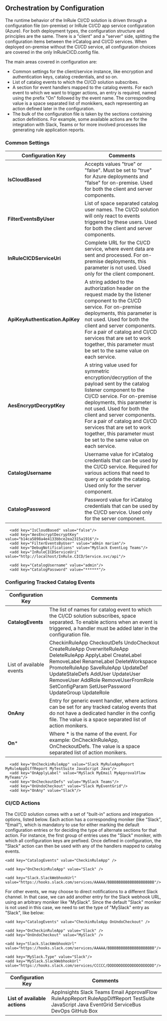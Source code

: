 ## Orchestration by Configuration

The runtime behavior of the InRule CI/CD solution is driven through a configuration file (on-premise) or InRule CI/CD app service configuration (Azure).  For both deployment types, the configuration structure and principles are the same.  There is a "client" and a "server" side, splitting the configuration items between the irCatalog and CI/CD services.  When deployed on-premise without the CI/CD service, all configuration choices are covered in the only InRuleCICD.config file. 

The main areas covered in configuration are:

* Common settings for the client/service instance, like encryption and authentication keys, catalog credentials, and so on.
* List of catalog events to which the CI/CD solution subscribes.
* A section for event handlers mapped to the catalog events.  For each event to which we want to trigger actions, an entry is required, named using the prefix "On" followed by the event name.  The corresponding value is a space separated list of monkikers, each representing an action defined later in the configuration.
* The bulk of the configuration file is taken by the sections containing action definitions.  For example, some available actions are for the integration with Slack, Teams or for more involved processes like generating rule application reports.

### Common Settings


|Configuration Key | Comments
--- | ---
|**IsCloudBased**| Accepts values "true" or "false".  Must be set to "true" for Azure deployments and "false" for on-premise. Used for both the client and server components.
|**FilterEventsByUser**| List of space separated catalog user names.  The CI/CD solution will only react to events triggered by these users. Used for both the client and server components.
|**InRuleCICDServiceUri**| Complete URL for the CI/CD service, where event data are sent and processed.  For on-premise deployments, this parameter is not used.  Used only for the client component.
|**ApiKeyAuthentication.ApiKey**| A string added to the authorization header on the request made by the listener component to the CI/CD service. For on-premise deployments, this parameter is not used.   Used for both the client and server components.  For a pair of catalog and CI/CD services that are set to work together, this parameter must be set to the same value on each service.
|**AesEncryptDecryptKey**| A string value used for symmetric encryption/decryption of the payload sent by the catalog listener component to the CI/CD service. For on-premise deployments, this parameter is not used.   Used for both the client and server components.  For a pair of catalog and CI/CD services that are set to work together, this parameter must be set to the same value on each service.
|**CatalogUsername**| Username value for irCatalog credentials that can be used by the CI/CD service. Required for various actions that need to query or update the catalog.  Used only for the server component.
|**CatalogPassword**| Password value for irCatalog credentials that can be used by the CI/CD service.  Used only for the server component.

```
  <add key="IsCloudBased" value="false"/>
  <add key="AesEncryptDecryptKey" value="b14ca5898a4e4133bbce2ea2315a1916"/>
  <add key="FilterEventsByUser" value="admin marian"/>
  <add key="DebugNotifications" value="MySlack EventLog Teams"/>
  <add key="InRuleCICDServiceUri" value="http://localhost/InRule.CICD/Service.svc/api"/>
  
  <add key="CatalogUsername" value="admin"/>
  <add key="CatalogPassword" value="******"/>
```  


### Configuring Tracked Catalog Events

|Configuration Key | Comments
--- | ---
|**CatalogEvents**| The list of names for catalog event to which the CI/CD solution subscribes, space separated.  To enable actions when an event is triggered, a handler must be added later in the configuration file.
List of available events | CheckinRuleApp CheckoutDefs UndoCheckout CreateRuleApp OverwriteRuleApp DeleteRuleApp ApplyLabel CreateLabel RemoveLabel RenameLabel DeleteWorkspace PromoteRuleApp SaveRuleApp UpdateDef UpdateStaleDefs AddUser UpdateUser RemoveUser AddRole RemoveUserFromRole SetConfigParam SetUserPassword UpdateGroup UpdateRole
|**OnAny**| Entry for generic event handler, where actions can be set for any tracked catalog events that do not have a dedicated handler in the config file. The value is a space separated list of action monikers.
|**On***| Where * is the name of the event.  For example: OnCheckInRuleApp, OnCheckoutDefs. The value is a space separated list of action monikers.

```
  <add key="OnCheckinRuleApp" value="Slack MyRuleAppReport MyRuleAppDiffReport MyTestSuite JavaScript Java"/>
  <add key="OnApplyLabel" value="MySlack MyEmail MyApprovalFlow MyTeams"/>
  <add key="OnCheckoutDefs" value="MySlack Teams"/>
  <add key="OnUndoCheckout" value="Slack MyEventGrid"/>
  <add key="OnAny" value="Slack"/>
```

### CI/CD Actions

The CI/CD solution comes with a set of "built-in" actions and integration options, listed below.  Each action has a corresponding moniker (like "Slack", "Email"), which is mandatory to use for either marking the default configuration entries or for deciding the type of alternate sections for that action.  For instance, the first group of entries uses the "Slack" moniker, with which all configuration keys are prefixed.  Once defined in configuration, the "Slack" action can then be used with any of the handlers mapped to catalog events.

  ```
  <add key="CatalogEvents" value="CheckinRuleApp" />

  <add key="OnCheckinRuleApp" value="Slack" />

  <add key="Slack.SlackWebhookUrl" value="https://hooks.slack.com/services/AAAAA/BBBBBBBBBBBBBBBBBBBBB"/>
  ```

For other events, we may choose to direct notifications to a different Slack channel.  In that case, we can add another entry for the Slack webhook URL, using an arbitrary moniker like "MySlack".  Since the default "Slack" moniker is not used in this case, we need to set the type of "MySlack" entry as "Slack", like below:

  ```
  <add key="CatalogEvents" value="CheckinRuleApp OnUndoCheckout" />

  <add key="OnCheckinRuleApp" value="Slack" />
  <add key="OnUndoCheckout" value="MySlack" />

  <add key="Slack.SlackWebhookUrl" value="https://hooks.slack.com/services/AAAAA/BBBBBBBBBBBBBBBBBBBBB"/>

  <add key="MySlack.Type" value="Slack"/>
  <add key="MySlack.SlackWebhookUrl" value="https://hooks.slack.com/services/CCCCC/DDDDDDDDDDDDDDDDDDDDD"/>
  ```

|Configuration Key | Comments
--- | ---
**List of available actions** | AppInsights Slack Teams Email ApprovalFlow RuleAppReport RuleAppDiffReport TestSuite JavaScript Java EventGrid ServiceBus DevOps GitHub Box